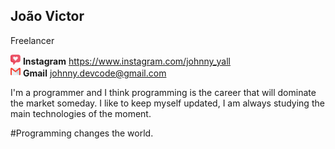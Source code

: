 ## João Victor

Freelancer

 ![Instagram](https://github.com/JohnnyDev2001/JohnnyDev2001/blob/master/ame.png) **Instagram** https://www.instagram.com/johnny_yall<br>
 ![Gmail](https://github.com/JohnnyDev2001/JohnnyDev2001/blob/master/gmail.png) **Gmail** johnny.devcode@gmail.com
  
  
I'm a programmer and I think programming is the career that will dominate the market someday.
I like to keep myself updated, I am always studying the main technologies of the moment.

#Programming changes the world.
